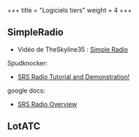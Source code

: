 +++
title = "Logiciels tiers"
weight = 4
+++

## SimpleRadio
- Vidéo de TheSkyline35 : [Simple Radio](https://www.youtube.com/watch?v=XRI36163nGE&list=PL7qGpvHaenM_E5lkKIEhzY7QAcpEjy2_H&index=3)

Spudknocker:
- [SRS Radio Tutorial and Demonstration!](https://www.youtube.com/watch?v=Q1nz7bLFQQ0)

google docs:
- [SRS Radio Overview](https://docs.google.com/spreadsheets/d/1tzd996zJ1t0heZ-t1PpL7vNUIZbXl7pI6De0GThN1Qw)


## LotATC

